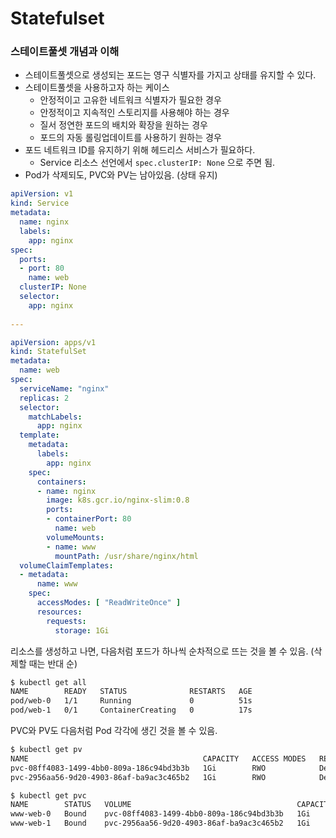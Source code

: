 # Statefulset

### 스테이트풀셋 개념과 이해

- 스테이트풀셋으로 생성되는 포드는 영구 식별자를 가지고 상태를 유지할 수 있다.
- 스테이트풀셋을 사용하고자 하는 케이스
    - 안정적이고 고유한 네트워크 식별자가 필요한 경우
    - 안정적이고 지속적인 스토리지를 사용해야 하는 경우
    - 질서 정연한 포드의 배치와 확장을 원하는 경우
    - 포드의 자동 롤링업데이트를 사용하기 원하는 경우
- 포드 네트워크 ID를 유지하기 위해 헤드리스 서비스가 필요하다.
    - Service 리소스 선언에서 `spec.clusterIP: None` 으로 주면 됨.
- Pod가 삭제되도, PVC와 PV는 남아있음. (상태 유지)

```yaml
apiVersion: v1
kind: Service
metadata:
  name: nginx
  labels:
    app: nginx
spec:
  ports:
  - port: 80
    name: web
  clusterIP: None
  selector:
    app: nginx
    
---

apiVersion: apps/v1
kind: StatefulSet
metadata:
  name: web
spec:
  serviceName: "nginx"
  replicas: 2
  selector:
    matchLabels:
      app: nginx
  template:
    metadata:
      labels:
        app: nginx
    spec:
      containers:
      - name: nginx
        image: k8s.gcr.io/nginx-slim:0.8
        ports:
        - containerPort: 80
          name: web
        volumeMounts:
        - name: www
          mountPath: /usr/share/nginx/html
  volumeClaimTemplates:
  - metadata:
      name: www
    spec:
      accessModes: [ "ReadWriteOnce" ]
      resources:
        requests:
          storage: 1Gi
```



리소스를 생성하고 나면, 다음처럼 포드가 하나씩 순차적으로 뜨는 것을 볼 수 있음. (삭제할 때는 반대 순)

```bash
$ kubectl get all
NAME        READY   STATUS              RESTARTS   AGE
pod/web-0   1/1     Running             0          51s
pod/web-1   0/1     ContainerCreating   0          17s
```

PVC와 PV도 다음처럼 Pod 각각에 생긴 것을 볼 수 있음.

```bash
$ kubectl get pv
NAME                                       CAPACITY   ACCESS MODES   RECLAIM POLICY   STATUS   CLAIM               STORAGECLASS   REASON   AGE
pvc-08ff4083-1499-4bb0-809a-186c94bd3b3b   1Gi        RWO            Delete           Bound    default/www-web-0   standard                6m30s
pvc-2956aa56-9d20-4903-86af-ba9ac3c465b2   1Gi        RWO            Delete           Bound    default/www-web-1   standard                5m57s

$ kubectl get pvc
NAME        STATUS   VOLUME                                     CAPACITY   ACCESS MODES   STORAGECLASS   AGE 
www-web-0   Bound    pvc-08ff4083-1499-4bb0-809a-186c94bd3b3b   1Gi        RWO            standard       6m38s
www-web-1   Bound    pvc-2956aa56-9d20-4903-86af-ba9ac3c465b2   1Gi        RWO            standard       6m4s
```

